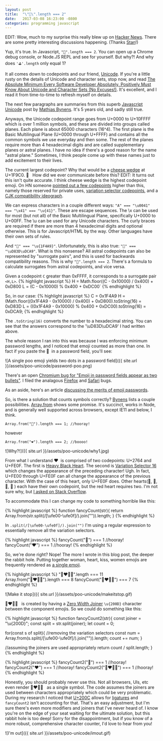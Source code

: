 ```yaml
---
layout: post
title:  "\"💩\".length === 2"
date:   2017-03-08 16:23:00 -0800
categories: programming javascript
---
```


EDIT: Wow, much to my surprise this really blew up on [Hacker News](https://news.ycombinator.com/item?id=13830177). There are some pretty interesting discussions happening. (Thanks [Stan](https://blog.stanzheng.com/)!) 

Yup, it's true. In Javascript, `"💩".length === 2`. You can open up a Chrome debug console, or Node.JS REPL and see for yourself. But why?! And why does `'⛳'.length` only equal 1?

It all comes down to codepoints and our friend, [Unicode](https://en.wikipedia.org/wiki/Unicode). If you're a little rusty on the details of Unicode and character sets, stop now, and read [The Absolute Minimum Every Software Developer Absolutely, Positively Must Know About Unicode and Character Sets (No Excuses!)](https://www.joelonsoftware.com/2003/10/08/the-absolute-minimum-every-software-developer-absolutely-positively-must-know-about-unicode-and-character-sets-no-excuses/). It's excellent, and I read it from time-to-time to refresh myself on details.

The next few paragraphs are summaries from this superb [Javascript Unicode](https://mathiasbynens.be/notes/javascript-unicode) post by [Mathias Bynens](https://mathiasbynens.be). It's 5 years old, and sadly still true. 

Anyways, the Unicode codepoint range goes from U+0000 to U+10FFFF which is over 1 million symbols, and these are divided into groups called planes. Each plane is about 65000 characters (16^4). The first plane is the Basic Multilingual Plane (U+0000 through U+FFFF) and contains all the common symbols we use everyday and then some. The rest of the planes require more than 4 hexadecimal digits and are called supplementary planes or astral planes. I have no idea if there's a good reason for the name "astral plane." Sometimes, I think people come up with these names just to add excitement to their lives. 

The current largest codepoint? Why that would be a [cheese wedge](https://codepoints.net/U+1F9C0) at U+1F9C0.  🧀 &nbsp; How did we ever communicate before this? EDIT: It turns out this isn't quite accurate. I think cheese wedge is the highest codepoint emoji. On HN someone [pointed out a few codepoints](https://news.ycombinator.com/reply?id=13833675&goto=item%3Fid%3D13830177%2313833675) higher than this, namely those reserved for private uses, [variation selector codepoints](https://codepoints.net/U+E01EF), and a [CJK compatibility ideograph](https://codepoints.net/U+2FA1D).

We can express characters in a couple different ways: `"A" === "\u0041" === "\x41" === "\u{41}"`. These are escape sequences. The \x can be used for most (but not all) of the Basic Multilingual Plane, specifically U+0000 to U+00FF. The \u can be used for any Unicode characters. The curly braces are required if there are more than 4 hexadecimal digits and optional otherwise. This is for Javascript/HTML by the way. Other languages have their own sets of rules.

And `"💩" === "\u{1F4A9}"`.  Unfortunately, this is also true: `"💩" === "\uD83D\uDCA9"`. What is this nonsense? All astral codepoints can also be represented by "surrogate pairs", and this is used for backwards compatibility reasons. This is why `"💩".length === 2`. There's a formula to calculate surrogates from astral codepoints, and vice versa. 

Given a codepoint `C` greater than 0xFFFF, it corresponds to a surrogate pair `<H,L>`.
{% highlight javascript %}
H = Math.floor((C - 0x10000) / 0x400) + 0xD800
L = (C - 0x10000) % 0x400 + 0xDC00`
{% endhighlight %}

So, in our case:
{% highlight javascript %}
C = 0x1F4A9
H = (Math.floor((0x1F4A9 - 0x10000) / 0x400) + 0xD800).toString(16) = 0xD83D
L = ((0x1F4A9 - 0x10000) % 0x400 + 0xDC00).toString(16) = 0xDCA9;
{% endhighlight %}

The `.toString(16)` converts the number to a hexadecimal string. You can see that the answers correspond to the '\uD83D\uDCA9' I had written above.

The whole reason I ran into this was because I was enforcing minimum password lengths, and I noticed that emoji counted as more than one. In fact if you paste the 💩 &nbsp;in a password field, you'll see: 

![A single poo emoji yields two dots in a password field]({{ site.url }}/assets/poo-unicode/password-poo.png)

There's an open [Chromium bug for "Emoji in password fields appear as two bullets"](https://bugs.chromium.org/p/chromium/issues/detail?id=486880). I filed the analagous [Firefox](https://bugzilla.mozilla.org/show_bug.cgi?id=1345229) and [Safari](https://bugs.webkit.org/show_bug.cgi?id=169373) bugs.

As an aside, here's an article [discussing the merits of emoji passwords](https://medium.com/@hvost/why-you-should-not-use-emojis-in-your-passwords-b8db0607e169#.ee3f1qr43).

So, is there a solution that counts symbols correctly? [Bynens](https://mathiasbynens.be/notes/javascript-unicode#accounting-for-astral-symbols) lists a couple possibilities. [Array.from](https://developer.mozilla.org/en-US/docs/Web/JavaScript/Reference/Global_Objects/Array/from) shows some promise. It's succinct, works in Node, and is generally well supported across browsers, except IE11 and below, I think.

`Array.from("💩").length === 1; //hooray!`

however

`Array.from("❤️").length === 2; //boooo!`

![Why?!]({{ site.url }}/assets/poo-unicode/why1.jpg)

From what I understand ❤️  &nbsp;is comprised of two codepoints: U+2764 and U+FE0F. The first is [Heavy Black Heart](https://codepoints.net/U+2764). The second is [Variation Selector 16](https://codepoints.net/U+fe0f) which changes the appearance of the preceding character! Ugh. In fact, U+FE00 through U+FE0F can all change the appearance of the previous character. With the case of this heart, only U+FE0F does. Other hearts(💙, 💚, 💛, 💜 ) each have their own codepoint, but the red heart requires two. I'm not sure why, but [I asked on Stack Overflow](https://stackoverflow.com/questions/42679712/why-does-the-red-heart-emoji-require-two-code-points-but-the-other-colored-hear/42680595#42680595).

To accommodate this I can change my code to something horrible like this:

{% highlight javascript %}
function fancyCount(str){
  return Array.from(str.split(/[\ufe00-\ufe0f]/).join("")).length;
}
{% endhighlight %}

In `.split(/[\ufe00-\ufe0f]/).join("")` I'm using a regular expression to essentially remove all the variation selectors.

{% highlight javascript %}
fancyCount("💩") === 1 //hooray!
fancyCount("❤️") === 1 //hooray!
{% endhighlight %}

So, we're done right? Nope! The more I wrote in this blog post, the deeper the rabbit hole. Putting together woman, heart, kiss, women emojis are frequently rendered as [a single emoji](http://emojipedia.org/kiss-woman-woman/). 

{% highlight javascript %}
"👩‍❤️‍💋‍👩".length === 11
Array.from("👩‍❤️‍💋‍👩").length === 8
fancyCount("👩‍❤️‍💋‍👩") === 7
{% endhighlight %}

![Make it stop]({{ site.url }}/assets/poo-unicode/makeitstop.gif)

👩‍❤️‍💋‍👩 &nbsp; is created by having a [Zero Width Joiner](https://codepoints.net/U+200D) `\u{200D}` character between the component emojis. So we could do something like this:

{% highlight javascript %}
function fancyCount2(str){
  const joiner = "\u{200D}";
  const split = str.split(joiner);
  let count = 0;

  for(const s of split){
    //removing the variation selectors
    const num = Array.from(s.split(/[\ufe00-\ufe0f]/).join("")).length;
    count += num;
  }

  //assuming the joiners are used appropriately
  return count / split.length;
}
{% endhighlight %}

{% highlight javascript %}
fancyCount2("💩") === 1 //hooray!
fancyCount2("❤️") === 1 //hooray!
fancyCount2("👩‍❤️‍💋‍👩") === 1 //hooray!
{% endhighlight %}

Honestly, you should probably never use this. Not all browsers, UIs, etc even render 👩‍❤️‍💋‍👩 &nbsp; as a single symbol. The code assumes the joiners are used between characters appropriately which could be very problematic. During my research I noticed that [U+200C](https://codepoints.net/U+200C) allows for [ligatures](http://ilovetypography.com/2007/09/09/decline-and-fall-of-the-ligature/) and `fancyCount2` isn't accounting for that. That's an easy adjustment, but I'm sure there's even more modifiers and joiners that I've never heard of. I know you're on the edge of your seat waiting for the ultimate solution, but this rabbit hole is too deep! Sorry for the disappointment, but if you know of a more robust, comprehensive character counter, I'd love to hear from you!

![I'm out]({{ site.url }}/assets/poo-unicode/imout.gif)
